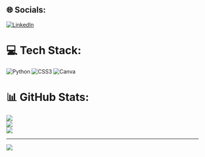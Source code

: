 
## 🌐 Socials:
[![LinkedIn](https://img.shields.io/badge/LinkedIn-%230077B5.svg?logo=linkedin&logoColor=white)](https://www.linkedin.com/in/MateusGandolfi) 

# 💻 Tech Stack:
![Python](https://img.shields.io/badge/python-3670A0?style=for-the-badge&logo=python&logoColor=ffdd54) ![CSS3](https://img.shields.io/badge/css3-%231572B6.svg?style=for-the-badge&logo=css3&logoColor=white) ![Canva](https://img.shields.io/badge/Canva-%2300C4CC.svg?style=for-the-badge&logo=Canva&logoColor=white)
# 📊 GitHub Stats:
![](https://github-readme-stats.vercel.app/api?username=MateusGandolfi&theme=dark&hide_border=false&include_all_commits=false&count_private=false)<br/>
![](https://github-readme-streak-stats.herokuapp.com/?user=MateusGandolfi&theme=dark&hide_border=false)<br/>
![](https://github-readme-stats.vercel.app/api/top-langs/?username=MateusGandolfi&theme=dark&hide_border=false&include_all_commits=false&count_private=false&layout=compact)

---
[![](https://visitcount.itsvg.in/api?id=MateusGandolfi&icon=0&color=0)](https://visitcount.itsvg.in)

<!-- Proudly created with GPRM ( https://gprm.itsvg.in ) -->
